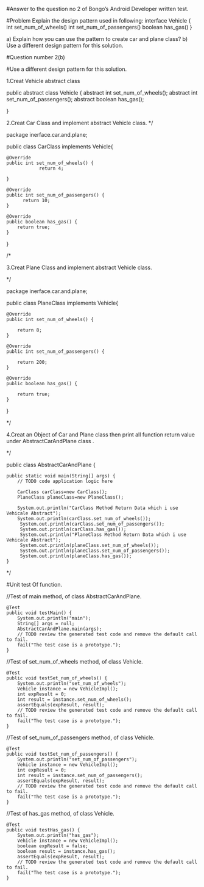 #Answer to the question no 2 of Bongo’s Android Developer written test.

#Problem
Explain the design pattern used in following:
interface Vehicle {
int set_num_of_wheels()
int set_num_of_passengers()
boolean has_gas()
}

a) Explain how you can use the pattern to create car and plane class?
b) Use a different design pattern for this solution.

#Question number 2(b)

#Use a different design pattern for this solution.

1.Creat Vehicle abstract  class


public abstract class Vehicle {
    abstract int set_num_of_wheels();
   abstract int set_num_of_passengers();
   abstract boolean has_gas();
    
}

2.Creat Car Class and implement abstract Vehicle class.
*/

package inerface.car.and.plane;


public class CarClass implements Vehicle{

    @Override
    public int set_num_of_wheels() {
                return 4;

    }

    @Override
    public int set_num_of_passengers() {
          return 10;
    }

    @Override
    public boolean has_gas() {
        return true;
    }
    
}

/*

3.Creat Plane Class and implement abstract Vehicle class.

*/

package inerface.car.and.plane;

public class PlaneClass implements  Vehicle{

    @Override
    public int set_num_of_wheels() {
        
        return 8;
    }

    @Override
    public int set_num_of_passengers() {
        
        return 200;
    }

    @Override
    public boolean has_gas() {
        
        return true;
    }
    
}

*/

4.Creat an Object of Car and Plane class then print all function return value under AbstractCarAndPlane class .

*/

public class AbstractCarAndPlane {

   
    public static void main(String[] args) {
        // TODO code application logic here
        
        CarClass carClass=new CarClass();
        PlaneClass planeClass=new PlaneClass();
        
        System.out.println("CarClass Method Return Data which i use Vehicale Abstract");
        System.out.println(carClass.set_num_of_wheels());
         System.out.println(carClass.set_num_of_passengers());
         System.out.println(carClass.has_gas());
         System.out.println("PlaneClass Method Return Data which i use Vehicale Abstract");
         System.out.println(planeClass.set_num_of_wheels());
         System.out.println(planeClass.set_num_of_passengers());
         System.out.println(planeClass.has_gas());
    }

*/


#Unit test Of function.


//Test of main method, of class AbstractCarAndPlane.
     
    @Test
    public void testMain() {
        System.out.println("main");
        String[] args = null;
        AbstractCarAndPlane.main(args);
        // TODO review the generated test code and remove the default call to fail.
        fail("The test case is a prototype.");
    }



//Test of set_num_of_wheels method, of class Vehicle.

    @Test
    public void testSet_num_of_wheels() {
        System.out.println("set_num_of_wheels");
        Vehicle instance = new VehicleImpl();
        int expResult = 0;
        int result = instance.set_num_of_wheels();
        assertEquals(expResult, result);
        // TODO review the generated test code and remove the default call to fail.
        fail("The test case is a prototype.");
    }


   
//Test of set_num_of_passengers method, of class Vehicle.

    @Test
    public void testSet_num_of_passengers() {
        System.out.println("set_num_of_passengers");
        Vehicle instance = new VehicleImpl();
        int expResult = 0;
        int result = instance.set_num_of_passengers();
        assertEquals(expResult, result);
        // TODO review the generated test code and remove the default call to fail.
        fail("The test case is a prototype.");
    }


    
//Test of has_gas method, of class Vehicle.

    @Test
    public void testHas_gas() {
        System.out.println("has_gas");
        Vehicle instance = new VehicleImpl();
        boolean expResult = false;
        boolean result = instance.has_gas();
        assertEquals(expResult, result);
        // TODO review the generated test code and remove the default call to fail.
        fail("The test case is a prototype.");
    }

